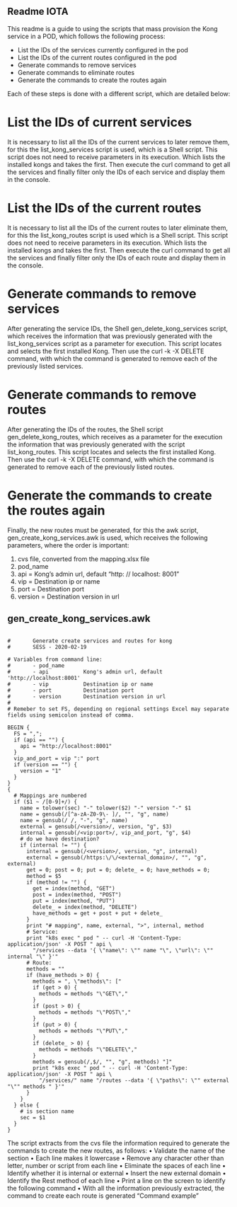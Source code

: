 ## Readme IOTA
This readme is a guide to using the scripts that mass provision the Kong service in a POD, which follows the following process:

   * List the IDs of the services currently configured in the pod
   * List the IDs of the current routes configured in the pod
   * Generate commands to remove services
   * Generate commands to eliminate routes
   * Generate the commands to create the routes again
   
Each of these steps is done with a different script, which are detailed below:

# List the IDs of current services
It is necessary to list all the IDs of the current services to later remove them, for this the list_kong_services script is used, which is a Shell script. This script does not need to receive parameters in its execution. Which lists the installed kongs and takes the first. Then execute the curl command to get all the services and finally filter only the IDs of each service and display them in the console.

# List the IDs of the current routes
It is necessary to list all the IDs of the current routes to later eliminate them, for this the list_kong_routes script is used which is a Shell script. This script does not need to receive parameters in its execution. Which lists the installed kongs and takes the first. Then execute the curl command to get all the services and finally filter only the IDs of each route and display them in the console.

# Generate commands to remove services
After generating the service IDs, the Shell gen_delete_kong_services script, which receives the information that was previously generated with the list_kong_services script as a parameter for execution. This script locates and selects the first installed Kong. Then use the curl -k -X DELETE command, with which the command is generated to remove each of the previously listed services.

# Generate commands to remove routes
After generating the IDs of the routes, the Shell script gen_delete_kong_routes, which receives as a parameter for the execution the information that was previously generated with the script list_kong_routes. This script locates and selects the first installed Kong. Then use the curl -k -X DELETE command, with which the command is generated to remove each of the previously listed routes.

# Generate the commands to create the routes again
Finally, the new routes must be generated, for this the awk script, gen_create_kong_services.awk is used, which receives the following parameters, where the order is important:
1. cvs file, converted from the mapping.xlsx file
2. pod_name
3. api = Kong’s admin url, default “http: // localhost: 8001”
4. vip = Destination ip or name
5. port = Destination port
6. version = Destination version in url

## gen_create_kong_services.awk
```

#       Generate create services and routes for kong
#       SESS - 2020-02-19

# Variables from command line:
#       - pod_name
#       - api           Kong's admin url, default 'http://localhost:8001'
#       - vip           Destination ip or name
#       - port          Destination port
#       - version       Destination version in url
#
# Remeber to set FS, depending on regional settings Excel may separate fields using semicolon instead of comma.

BEGIN {
  FS = ",";
  if (api == "") {
    api = "http://localhost:8001"
  }
  vip_and_port = vip ":" port
  if (version == "") {
    version = "1"
  }
}
{
  # Mappings are numbered
  if ($1 ~ /[0-9]+/) {
    name = tolower(sec) "-" tolower($2) "-" version "-" $1
    name = gensub(/[^a-zA-Z0-9\- ]/, "", "g", name)
    name = gensub(/ /, "-", "g", name)
    external = gensub(/<version>/, version, "g", $3)
    internal = gensub(/<vip:port>/, vip_and_port, "g", $4)
    # do we have destination?
    if (internal != "") {
      internal = gensub(/<version>/, version, "g", internal)
      external = gensub(/https:\/\/<external_domain>/, "", "g", external)
      get = 0; post = 0; put = 0; delete_ = 0; have_methods = 0;
      method = $5
      if (method != "") {
        get = index(method, "GET")
        post = index(method, "POST")
        put = index(method, "PUT")
        delete_ = index(method, "DELETE")
        have_methods = get + post + put + delete_
      }
      print "# mapping", name, external, ">", internal, method
      # Service:
      print "k8s exec " pod " -- curl -H 'Content-Type: application/json' -X POST " api \
        "/services --data '{ \"name\": \"" name "\", \"url\": \"" internal "\" }'"
      # Route:
      methods = ""
      if (have_methods > 0) {
        methods = ", \"methods\": ["
        if (get > 0) {
          methods = methods "\"GET\","
        }
        if (post > 0) {
          methods = methods "\"POST\","
        }
        if (put > 0) {
          methods = methods "\"PUT\","
        }
        if (delete_ > 0) {
          methods = methods "\"DELETE\","
        }
        methods = gensub(/,$/, "", "g", methods) "]"
        print "k8s exec " pod " -- curl -H 'Content-Type: application/json' -X POST " api \
          "/services/" name "/routes --data '{ \"paths\": \"" external "\"" methods " }'"
      }
    }
  } else {
    # is section name
    sec = $1
  }
}

```
The script extracts from the cvs file the information required to generate the commands to create the new routes, as follows:
• Validate the name of the section
• Each line makes it lowercase
• Remove any character other than letter, number or script from each line
• Eliminate the spaces of each line
• Identify whether it is internal or external
• Insert the new external domain
• Identify the Rest method of each line
• Print a line on the screen to identify the following command
• With all the information previously extracted, the command to create each route is generated
“Command example”

